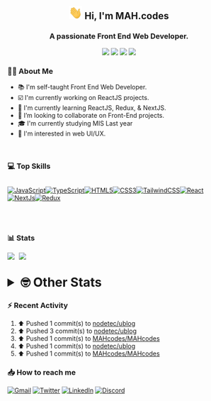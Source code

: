 <h2 align="center"><img src="./Hi.gif" width="30px" height="30px"> Hi, I'm MAH.codes</h2>

<h3 align="center">A passionate Front End Web Developer.</h3>

<div align="center">
  <a href="https://www.linux.org"><img src="https://img.shields.io/badge/OS-Linux-e06c75?style=for-the-badge&logoColor=7287fd&logo=linux&color=7287fd&labelColor=1E1E2E" /></a>
	<a href="https://archlinux.org"><img src="https://img.shields.io/badge/DISTRO-Arch-56b6c2?style=for-the-badge&logo=arch-linux&logoColor=7287fd&color=7287fd&labelColor=1E1E2E" /></a>
	<a href="https://dwm.suckless.org"><img src="https://img.shields.io/badge/WM-DWM-005577?style=for-the-badge&logo=dwm&color=7287fd&logoColor=7287fd&labelColor=1E1E2E" /></a>
	<a href="https://neovim.io"><img src="https://img.shields.io/badge/IDE-Neovim-98c379?style=for-the-badge&logo=neovim&color=7287fd&logoColor=7287fd&labelColor=1E1E2E" /></a>
</div>

### :man_technologist: About Me

- :books: I'm self-taught Front End Web Developer.
- :ballot_box_with_check: I'm currently working on ReactJS projects.
- :dart: I'm currently learning ReactJS, Redux, & NextJS.
- :eyes: I’m looking to collaborate on Front-End projects.
- :mortar_board: I'm currently studying MIS Last year
- :art: I'm interested in web UI/UX.

<br>

### :computer: Top Skills

<div style="display:flex;">

<a href="https://developer.mozilla.org/en-US/docs/Web/JavaScript" target="_blank" rel="noreferrer"><img
    src="https://raw.githubusercontent.com/danielcranney/readme-generator/main/public/icons/skills/javascript-colored.svg"
    width="36" height="36" alt="JavaScript" /></a><a href="https://www.typescriptlang.org/" target="_blank"
  rel="noreferrer"><img
    src="https://raw.githubusercontent.com/danielcranney/readme-generator/main/public/icons/skills/typescript-colored.svg"
    width="36" height="36" alt="TypeScript" /></a><a href="https://developer.mozilla.org/en-US/docs/Glossary/HTML5"
  target="_blank" rel="noreferrer"><img
    src="https://raw.githubusercontent.com/danielcranney/readme-generator/main/public/icons/skills/html5-colored.svg"
    width="36" height="36" alt="HTML5" /></a><a href="https://www.w3.org/TR/CSS/#css" target="_blank"
  rel="noreferrer"><img
    src="https://raw.githubusercontent.com/danielcranney/readme-generator/main/public/icons/skills/css3-colored.svg"
    width="36" height="36" alt="CSS3" /></a><a href="https://tailwindcss.com/" target="_blank" rel="noreferrer"><img
    src="https://raw.githubusercontent.com/danielcranney/readme-generator/main/public/icons/skills/tailwindcss-colored.svg"
    width="36" height="36" alt="TailwindCSS" /></a><a href="https://reactjs.org/" target="_blank" rel="noreferrer"><img
    src="https://raw.githubusercontent.com/danielcranney/readme-generator/main/public/icons/skills/react-colored.svg"
    width="36" height="36" alt="React" /></a><a href="https://nextjs.org/docs" target="_blank" rel="noreferrer"><img
    src="https://raw.githubusercontent.com/danielcranney/readme-generator/main/public/icons/skills/nextjs-colored.svg"
    width="36" height="36" alt="NextJs" /></a><a href="https://redux.js.org/" target="_blank" rel="noreferrer"><img
    src="https://raw.githubusercontent.com/danielcranney/readme-generator/main/public/icons/skills/redux-colored.svg"
    width="36" height="36" alt="Redux" /></a>

</div>

<br>
<br>

### :bar_chart: Stats

<img src="https://github-readme-stats.vercel.app/api?username=MAHcodes&show_icons=true&locale=en" width="49%" /><span style="display:inline-block;width:2%"></span><img src="https://github-readme-streak-stats.herokuapp.com/?user=MAHcodes&" width="49%" />

<br>

<details>
<summary style="font-size: 1.75rem; font-weight: bold;"><strong style="font-size: 1.75rem; font-weight: bold;"> 🤓 Other Stats </strong></summary>

<a href="https://www.github.com/mahcodes"><img src="https://komarev.com/ghpvc/?username=MAHcodes&style=for-the-badge" alt="MAHcodes github profile views" /></a>
<a href="https://wakatime.com/@44eeab2c-51f5-4574-a918-82e5b17d9c49"><img src="https://wakatime.com/badge/user/44eeab2c-51f5-4574-a918-82e5b17d9c49.svg?style=for-the-badge" alt="Total time coded since Jun 29 2022" /></a>

<!--START_SECTION:waka-->
![Lines of code](https://img.shields.io/badge/From%20Hello%20World%20I%27ve%20Written-2.8%20million%20lines%20of%20code-blue)

**🐱 My GitHub Data** 

> 📦 341.8 kB Used in GitHub's Storage 
 > 
> 🏆 506 Contributions in the Year 2023
 > 
> 💼 Opted to Hire
 > 
> 📜 32 Public Repositories 
 > 
> 🔑 8 Private Repositories 
 > 
**I'm a Night 🦉** 

```text
🌞 Morning                1117 commits        ████░░░░░░░░░░░░░░░░░░░░░   14.89 % 
🌆 Daytime                1153 commits        ████░░░░░░░░░░░░░░░░░░░░░   15.37 % 
🌃 Evening                2860 commits        ██████████░░░░░░░░░░░░░░░   38.13 % 
🌙 Night                  2371 commits        ████████░░░░░░░░░░░░░░░░░   31.61 % 
```
📅 **I'm Most Productive on Friday** 

```text
Monday                   868 commits         ███░░░░░░░░░░░░░░░░░░░░░░   11.57 % 
Tuesday                  937 commits         ███░░░░░░░░░░░░░░░░░░░░░░   12.49 % 
Wednesday                688 commits         ██░░░░░░░░░░░░░░░░░░░░░░░   09.17 % 
Thursday                 637 commits         ██░░░░░░░░░░░░░░░░░░░░░░░   08.49 % 
Friday                   2213 commits        ███████░░░░░░░░░░░░░░░░░░   29.50 % 
Saturday                 952 commits         ███░░░░░░░░░░░░░░░░░░░░░░   12.69 % 
Sunday                   1206 commits        ████░░░░░░░░░░░░░░░░░░░░░   16.08 % 
```


📊 **This Week I Spent My Time On** 

```text
🕑︎ Time Zone: Asia/Beirut

💬 Programming Languages: 
Markdown                 1 hr 47 mins        ██████████████░░░░░░░░░░░   55.21 % 
LESS                     35 mins             █████░░░░░░░░░░░░░░░░░░░░   18.19 % 
TypeScript               14 mins             ██░░░░░░░░░░░░░░░░░░░░░░░   07.52 % 
conf                     11 mins             █░░░░░░░░░░░░░░░░░░░░░░░░   05.75 % 
Bash                     10 mins             █░░░░░░░░░░░░░░░░░░░░░░░░   05.57 % 

🔥 Editors: 
Neovim                   3 hrs 14 mins       █████████████████████████   100.00 % 

🐱‍💻 Projects: 
LT                       1 hr 37 mins        █████████████░░░░░░░░░░░░   50.20 % 
lichess                  42 mins             ██████░░░░░░░░░░░░░░░░░░░   22.06 % 
NostrGit                 14 mins             ██░░░░░░░░░░░░░░░░░░░░░░░   07.52 % 
Unknown Project          14 mins             ██░░░░░░░░░░░░░░░░░░░░░░░   07.27 % 
optimus-switch           10 mins             █░░░░░░░░░░░░░░░░░░░░░░░░   05.63 % 

💻 Operating System: 
Linux                    3 hrs 14 mins       █████████████████████████   100.00 % 
```

**I Mostly Code in JavaScript** 

```text
JavaScript               15 repos            ██████████░░░░░░░░░░░░░░░   39.47 % 
TypeScript               6 repos             ████░░░░░░░░░░░░░░░░░░░░░   15.79 % 
HTML                     4 repos             ███░░░░░░░░░░░░░░░░░░░░░░   10.53 % 
CSS                      3 repos             ██░░░░░░░░░░░░░░░░░░░░░░░   07.89 % 
PHP                      2 repos             █░░░░░░░░░░░░░░░░░░░░░░░░   05.26 % 
```




 Last Updated on 13/03/2023 18:37:37 UTC
<!--END_SECTION:waka-->

</details>

### :zap: Recent Activity

<!--RECENT_ACTIVITY:start-->
1. ⬆️ Pushed 1 commit(s) to [nodetec/ublog](https://github.com/nodetec/ublog)<br>
2. ⬆️ Pushed 3 commit(s) to [nodetec/ublog](https://github.com/nodetec/ublog)<br>
3. ⬆️ Pushed 1 commit(s) to [MAHcodes/MAHcodes](https://github.com/MAHcodes/MAHcodes)<br>
4. ⬆️ Pushed 1 commit(s) to [nodetec/ublog](https://github.com/nodetec/ublog)<br>
5. ⬆️ Pushed 1 commit(s) to [MAHcodes/MAHcodes](https://github.com/MAHcodes/MAHcodes)<br>
<!--RECENT_ACTIVITY:end-->

### :inbox_tray: How to reach me

[![Gmail](https://img.shields.io/badge/Gmail-D14836?style=for-the-badge&logo=gmail&logoColor=white)](mailto:mahdotcodes@gmail.com)
[![Twitter](https://img.shields.io/badge/Twitter-1DA1F2?style=for-the-badge&logo=twitter&logoColor=white)](https://twitter.com/MAHcodes)
[![LinkedIn](https://img.shields.io/badge/LinkedIn-0077B5?style=for-the-badge&logo=linkedin&logoColor=white)](https://www.linkedin.com/in/mah-codes-66b0671b7/)
[![Discord](https://img.shields.io/badge/Discord-7289DA?style=for-the-badge&logo=discord&logoColor=white)](https://discord.com/users/404595695195258880)
